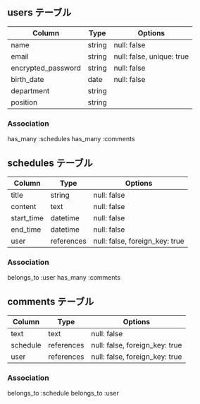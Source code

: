 ## users テーブル

| Column             | Type    | Options                   |
| ------------------ | ------- | ------------------------- |
| name               | string  | null: false               |
| email              | string  | null: false, unique: true |
| encrypted_password | string  | null: false               |
| birth_date         | date    | null: false               |
| department         | string  |                           |
| position           | string  |                           |

### Association

  has_many :schedules
  has_many :comments



## schedules テーブル

| Column             | Type     | Options                          |
| ------------------ | -------- | -------------------------------- |
| title              | string   | null: false                      |
| content            | text     | null: false                      |
| start_time         | datetime | null: false                      |
| end_time           | datetime | null: false                      |
| user               | references | null: false, foreign_key: true |

### Association

  belongs_to :user
  has_many :comments



## comments テーブル

| Column             | Type       | Options                          |
| ------------------ | ---------- | -------------------------------- |
| text               | text       | null: false                      |
| schedule           | references | null: false, foreign_key: true   |
| user               | references | null: false, foreign_key: true   |

### Association

  belongs_to :schedule
  belongs_to :user